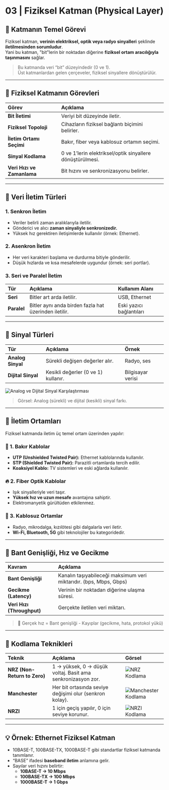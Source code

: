 # 03 | Fiziksel Katman (Physical Layer)

## 🔹 Katmanın Temel Görevi

Fiziksel katman, **verinin elektriksel, optik veya radyo sinyalleri** şeklinde **iletilmesinden sorumludur**.  
Yani bu katman, "bit"lerin bir noktadan diğerine **fiziksel ortam aracılığıyla taşınmasını** sağlar.

> Bu katmanda veri “bit” düzeyindedir (0 ve 1).  
> Üst katmanlardan gelen çerçeveler, fiziksel sinyallere dönüştürülür.

---

## 🔹 Fiziksel Katmanın Görevleri

| Görev | Açıklama |
|:--|:--|
| **Bit İletimi** | Veriyi bit düzeyinde iletir. |
| **Fiziksel Topoloji** | Cihazların fiziksel bağlantı biçimini belirler. |
| **İletim Ortamı Seçimi** | Bakır, fiber veya kablosuz ortamın seçimi. |
| **Sinyal Kodlama** | 0 ve 1’lerin elektriksel/optik sinyallere dönüştürülmesi. |
| **Veri Hızı ve Zamanlama** | Bit hızını ve senkronizasyonu belirler. |

---

## 🔹 Veri İletim Türleri

### 1. **Senkron İletim**
- Veriler belirli zaman aralıklarıyla iletilir.  
- Gönderici ve alıcı **zaman sinyaliyle senkronizedir.**  
- Yüksek hız gerektiren iletişimlerde kullanılır (örnek: Ethernet).

### 2. **Asenkron İletim**
- Her veri karakteri başlama ve durdurma bitiyle gönderilir.  
- Düşük hızlarda ve kısa mesafelerde uygundur (örnek: seri portlar).

### 3. **Seri ve Paralel İletim**
| Tür | Açıklama | Kullanım Alanı |
|:--|:--|:--|
| **Seri** | Bitler art arda iletilir. | USB, Ethernet |
| **Paralel** | Bitler aynı anda birden fazla hat üzerinden iletilir. | Eski yazıcı bağlantıları |

---

## 🔹 Sinyal Türleri

| Tür | Açıklama | Örnek |
|:--|:--|:--|
| **Analog Sinyal** | Sürekli değişen değerler alır. | Radyo, ses |
| **Dijital Sinyal** | Kesikli değerler (0 ve 1) kullanır. | Bilgisayar verisi |

![Analog ve Dijital Sinyal Karşılaştırması](https://upload.wikimedia.org/wikipedia/commons/thumb/8/8d/Analogue_vs_digital_wave.svg/640px-Analogue_vs_digital_wave.svg.png)
> Görsel: Analog (sürekli) ve dijital (kesikli) sinyal farkı.

---

## 🔹 İletim Ortamları

Fiziksel katmanda iletim üç temel ortam üzerinden yapılır:

### 🧵 1. **Bakır Kablolar**
- **UTP (Unshielded Twisted Pair):** Ethernet kablolarında kullanılır.  
- **STP (Shielded Twisted Pair):** Parazitli ortamlarda tercih edilir.  
- **Koaksiyel Kablo:** TV sistemleri ve eski ağlarda kullanılır.

### 🔥 2. **Fiber Optik Kablolar**
- Işık sinyalleriyle veri taşır.  
- **Yüksek hız ve uzun mesafe** avantajına sahiptir.  
- Elektromanyetik gürültüden etkilenmez.

### 📡 3. **Kablosuz Ortamlar**
- Radyo, mikrodalga, kızılötesi gibi dalgalarla veri iletir.  
- **Wi-Fi, Bluetooth, 5G** gibi teknolojiler bu kategoridedir.

---

## 🔹 Bant Genişliği, Hız ve Gecikme

| Kavram | Açıklama |
|:--|:--|
| **Bant Genişliği** | Kanalın taşıyabileceği maksimum veri miktarıdır. (bps, Mbps, Gbps) |
| **Gecikme (Latency)** | Verinin bir noktadan diğerine ulaşma süresi. |
| **Veri Hızı (Throughput)** | Gerçekte iletilen veri miktarı. |

> 📘 Gerçek hız = Bant genişliği - Kayıplar (gecikme, hata, protokol yükü)

---

## 🔹 Kodlama Teknikleri

| Teknik | Açıklama | Görsel |
|:--|:--|:--|
| **NRZ (Non-Return to Zero)** | 1 → yüksek, 0 → düşük voltaj. Basit ama senkronizasyon zor. | ![NRZ Kodlama](https://upload.wikimedia.org/wikipedia/commons/thumb/5/52/NRZ_encoding.svg/640px-NRZ_encoding.svg.png) |
| **Manchester** | Her bit ortasında seviye değişimi olur (senkron kolay). | ![Manchester Kodlama](https://upload.wikimedia.org/wikipedia/commons/thumb/8/8b/Manchester_encoding_both_conventions.svg/640px-Manchester_encoding_both_conventions.svg.png) |
| **NRZI** | 1 için geçiş yapılır, 0 için seviye korunur. | ![NRZI Kodlama](https://upload.wikimedia.org/wikipedia/commons/thumb/1/14/NRZI_encoding.svg/640px-NRZI_encoding.svg.png) |

---

## 💡 Örnek: Ethernet Fiziksel Katman

- 10BASE-T, 100BASE-TX, 1000BASE-T gibi standartlar fiziksel katmanda tanımlanır.  
- “BASE” ifadesi **baseband iletim** anlamına gelir.  
- Sayılar veri hızını belirtir:
  - **10BASE-T → 10 Mbps**
  - **100BASE-TX → 100 Mbps**
  - **1000BASE-T → 1 Gbps**





